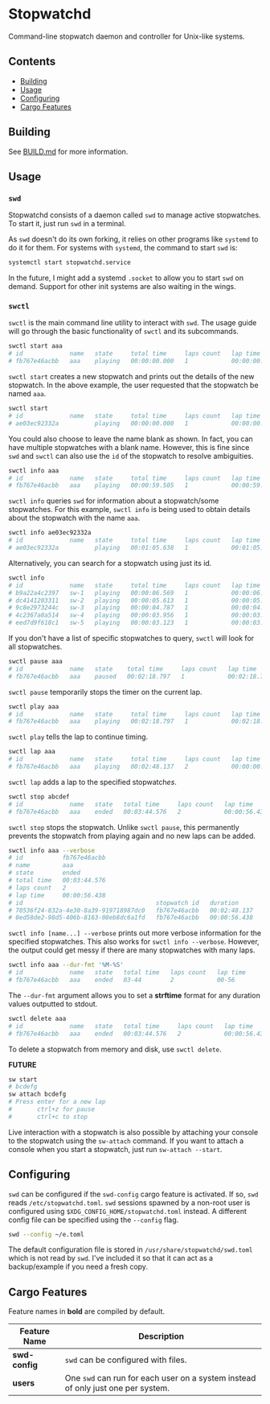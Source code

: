 # Stopwatchd

Command-line stopwatch daemon and controller for Unix-like systems.

## Contents

 - [Building](#building)
 - [Usage](#usage)
 - [Configuring](#configuring)
 - [Cargo Features](#cargo-features)

## Building

See [BUILD.md](BUILD.md) for more information.

## Usage

### `swd`

Stopwatchd consists of a daemon called `swd` to manage active stopwatches. To start it, just run `swd` in a terminal.

As `swd` doesn't do its own forking, it relies on other programs like `systemd` to do it for them. For systems with `systemd`, the command to start `swd` is:

```bash
systemctl start stopwatchd.service
```

In the future, I might add a systemd `.socket` to allow you to start `swd` on demand. Support for other init systems are also waiting in the wings.

### `swctl`

`swctl` is the main command line utility to interact with `swd`. The usage guide will go through the basic functionality of `swctl` and its subcommands.

```bash
swctl start aaa
# id             name   state     total time     laps count   lap time     
# fb767e46acbb   aaa    playing   00:00:00.000   1            00:00:00.000
```

`swctl start` creates a new stopwatch and prints out the details of the new stopwatch. In the above example, the user requested that the stopwatch be named `aaa`.

```bash
swctl start
# id             name   state     total time     laps count   lap time     
# ae03ec92332a          playing   00:00:00.000   1            00:00:00.000
```
You could also choose to leave the name blank as shown. In fact, you can have multiple stopwatches with a blank name. However, this is fine since `swd` and `swctl` can also use the `id` of the stopwatch to resolve ambiguities.

```bash
swctl info aaa
# id             name   state     total time     laps count   lap time     
# fb767e46acbb   aaa    playing   00:00:59.505   1            00:00:59.505
```

`swctl info` queries `swd` for information about a stopwatch/some stopwatches. For this example, `swctl info` is being used to obtain details about the stopwatch with the name `aaa`.

```bash
swctl info ae03ec92332a
# id             name   state     total time     laps count   lap time     
# ae03ec92332a          playing   00:01:05.638   1            00:01:05.638
```

Alternatively, you can search for a stopwatch using just its id.

```bash
swctl info
# id             name   state     total time     laps count   lap time     
# b9a22a4c2397   sw-1   playing   00:00:06.569   1            00:00:06.569 
# dc4141203311   sw-2   playing   00:00:05.613   1            00:00:05.613 
# 9c8e2973244c   sw-3   playing   00:00:04.787   1            00:00:04.787 
# 4c2367a8a514   sw-4   playing   00:00:03.956   1            00:00:03.956 
# eed7d9f618c1   sw-5   playing   00:00:03.123   1            00:00:03.123
```

If you don't have a list of specific stopwatches to query, `swctl` will look for all stopwatches.

```bash
swctl pause aaa
# id             name   state    total time     laps count   lap time     
# fb767e46acbb   aaa    paused   00:02:18.797   1            00:02:18.797
```

`swctl pause` temporarily stops the timer on the current lap.

```bash
swctl play aaa
# id             name   state     total time     laps count   lap time     
# fb767e46acbb   aaa    playing   00:02:18.797   1            00:02:18.797
```

`swctl play` tells the lap to continue timing.

```bash
swctl lap aaa
# id             name   state     total time     laps count   lap time     
# fb767e46acbb   aaa    playing   00:02:48.137   2            00:00:00.000
```

`swctl lap` adds a lap to the specified stopwatch*es*. 

```bash
swctl stop abcdef
# id             name   state   total time     laps count   lap time     
# fb767e46acbb   aaa    ended   00:03:44.576   2            00:00:56.438
```

`swctl stop` stops the stopwatch. Unlike `swctl pause`, this permanently prevents the stopwatch from playing again and no new laps can be added.

```bash
swctl info aaa --verbose
# id           fb767e46acbb 
# name         aaa          
# state        ended        
# total time   00:03:44.576 
# laps count   2            
# lap time     00:00:56.438 
# id                                     stopwatch id   duration     
# 70536f24-832a-4e30-8a39-919718987dc0   fb767e46acbb   00:02:48.137 
# 0ed58de2-98d5-406b-8163-08eb8dc6a1fd   fb767e46acbb   00:00:56.438
```

`swctl info [name...] --verbose` prints out more verbose information for the specified stopwatches. This also works for `swctl info --verbose`. However, the output could get messy if there are many stopwatches with many laps.

```bash
swctl info aaa --dur-fmt '%M-%S'
# id             name   state   total time   laps count   lap time 
# fb767e46acbb   aaa    ended   03-44        2            00-56
```

The `--dur-fmt` argument allows you to set a **strftime** format for any duration values outputted to stdout.

```bash
swctl delete aaa
# id             name   state   total time     laps count   lap time     
# fb767e46acbb   aaa    ended   00:03:44.576   2            00:00:56.438
```

To delete a stopwatch from memory and disk, use `swctl delete`.

**FUTURE**

```bash
sw start
# bcdefg
sw attach bcdefg
# Press enter for a new lap
#       ctrl+z for pause
#       ctrl+c to stop
```

Live interaction with a stopwatch is also possible by attaching your console to the stopwatch using the `sw-attach` command. If you want to attach a console when you start a stopwatch, just run `sw-attach --start`.

## Configuring

`swd` can be configured if the `swd-config` cargo feature is activated. If so, `swd` reads `/etc/stopwatchd.toml`. `swd` sessions spawned by a non-root user is configured using `$XDG_CONFIG_HOME/stopwatchd.toml` instead. A different config file can be specified using the `--config` flag.

```bash
swd --config ~/e.toml
```

The default configuration file is stored in `/usr/share/stopwatchd/swd.toml` which is not read by `swd`. I've included it so that it can act as a backup/example if you need a fresh copy.

## Cargo Features

Feature names in **bold** are compiled by default.

| Feature Name | Description |
| - | - |
| **swd-config** | `swd` can be configured with files. |
| **users** | One `swd` can run for each user on a system instead of only just one per system. |